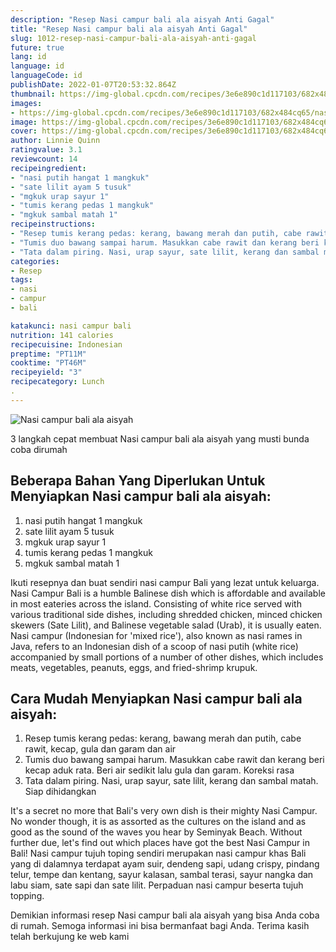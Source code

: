 ```yaml
---
description: "Resep Nasi campur bali ala aisyah Anti Gagal"
title: "Resep Nasi campur bali ala aisyah Anti Gagal"
slug: 1012-resep-nasi-campur-bali-ala-aisyah-anti-gagal
future: true
lang: id
language: id
languageCode: id
publishDate: 2022-01-07T20:53:32.864Z 
thumbnail: https://img-global.cpcdn.com/recipes/3e6e890c1d117103/682x484cq65/nasi-campur-bali-ala-aisyah-foto-resep-utama.png
images:
- https://img-global.cpcdn.com/recipes/3e6e890c1d117103/682x484cq65/nasi-campur-bali-ala-aisyah-foto-resep-utama.png
image: https://img-global.cpcdn.com/recipes/3e6e890c1d117103/682x484cq65/nasi-campur-bali-ala-aisyah-foto-resep-utama.png
cover: https://img-global.cpcdn.com/recipes/3e6e890c1d117103/682x484cq65/nasi-campur-bali-ala-aisyah-foto-resep-utama.png
author: Linnie Quinn
ratingvalue: 3.1
reviewcount: 14
recipeingredient:
- "nasi putih hangat 1 mangkuk"
- "sate lilit ayam 5 tusuk"
- "mgkuk urap sayur 1"
- "tumis kerang pedas 1 mangkuk"
- "mgkuk sambal matah 1"
recipeinstructions:
- "Resep tumis kerang pedas: kerang, bawang merah dan putih, cabe rawit, kecap, gula dan garam dan air"
- "Tumis duo bawang sampai harum. Masukkan cabe rawit dan kerang beri kecap aduk rata. Beri air sedikit lalu gula dan garam. Koreksi rasa"
- "Tata dalam piring. Nasi, urap sayur, sate lilit, kerang dan sambal matah. Siap dihidangkan"
categories:
- Resep
tags:
- nasi
- campur
- bali

katakunci: nasi campur bali 
nutrition: 141 calories
recipecuisine: Indonesian
preptime: "PT11M"
cooktime: "PT46M"
recipeyield: "3"
recipecategory: Lunch
. 
---
```



![Nasi campur bali ala aisyah](https://img-global.cpcdn.com/recipes/3e6e890c1d117103/682x484cq65/nasi-campur-bali-ala-aisyah-foto-resep-utama.png)

3 langkah cepat membuat  Nasi campur bali ala aisyah yang musti bunda coba dirumah

<!--inarticleads1-->

## Beberapa Bahan Yang Diperlukan Untuk Menyiapkan Nasi campur bali ala aisyah:

1. nasi putih hangat 1 mangkuk
1. sate lilit ayam 5 tusuk
1. mgkuk urap sayur 1
1. tumis kerang pedas 1 mangkuk
1. mgkuk sambal matah 1

Ikuti resepnya dan buat sendiri nasi campur Bali yang lezat untuk keluarga. Nasi Campur Bali is a humble Balinese dish which is affordable and available in most eateries across the island. Consisting of white rice served with various traditional side dishes, including shredded chicken, minced chicken skewers (Sate Lilit), and Balinese vegetable salad (Urab), it is usually eaten. Nasi campur (Indonesian for &#39;mixed rice&#39;), also known as nasi rames in Java, refers to an Indonesian dish of a scoop of nasi putih (white rice) accompanied by small portions of a number of other dishes, which includes meats, vegetables, peanuts, eggs, and fried-shrimp krupuk. 

<!--inarticleads2-->

## Cara Mudah Menyiapkan Nasi campur bali ala aisyah:

1. Resep tumis kerang pedas: kerang, bawang merah dan putih, cabe rawit, kecap, gula dan garam dan air
1. Tumis duo bawang sampai harum. Masukkan cabe rawit dan kerang beri kecap aduk rata. Beri air sedikit lalu gula dan garam. Koreksi rasa
1. Tata dalam piring. Nasi, urap sayur, sate lilit, kerang dan sambal matah. Siap dihidangkan


It&#39;s a secret no more that Bali&#39;s very own dish is their mighty Nasi Campur. No wonder though, it is as assorted as the cultures on the island and as good as the sound of the waves you hear by Seminyak Beach. Without further due, let&#39;s find out which places have got the best Nasi Campur in Bali! Nasi campur tujuh toping sendiri merupakan nasi campur khas Bali yang di dalamnya terdapat ayam suir, dendeng sapi, udang crispy, pindang telur, tempe dan kentang, sayur kalasan, sambal terasi, sayur nangka dan labu siam, sate sapi dan sate lilit. Perpaduan nasi campur beserta tujuh topping. 

Demikian informasi  resep Nasi campur bali ala aisyah   yang bisa Anda coba di rumah. Semoga informasi ini bisa bermanfaat bagi Anda. Terima kasih telah berkujung ke web kami
